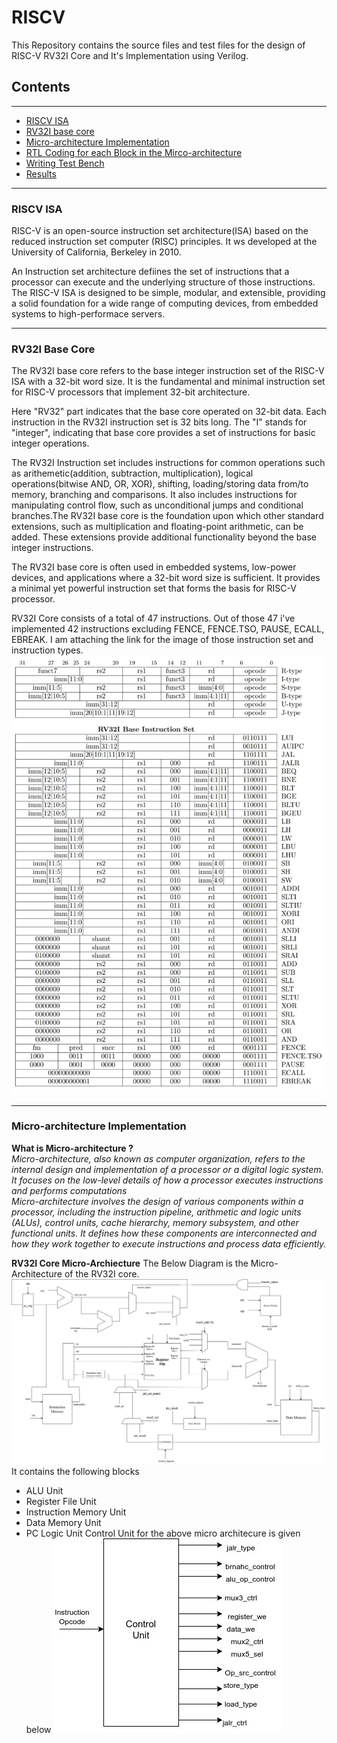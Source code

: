 # RISCV

This Repository contains the source files and test files for the design of RISC-V RV32I Core and It's Implementation using Verilog.

## Contents 
 ---
- [RISCV ISA](#riscv-isa)
- [RV32I base core](#rv32i-base-core)
- [Micro-architecture Implementation](#micro-architecture-implementation)
- [RTL Coding for each Block in the Mirco-architecture](#rtl-code)
- [Writing Test Bench](#test-bench) 
- [Results](#results)

---
### RISCV ISA
RISC-V is an open-source instruction set architecture(ISA) based on the reduced instruction set computer (RISC) principles. It ws developed at the University of California, Berkeley in 2010.

An Instruction set architecture defiines the set of instructions that a processor can execute and the underlying structure of those instructions. The RISC-V ISA is designed to be simple, modular, and extensible, providing a solid foundation for a wide range of computing devices, from embedded systems to high-performace servers.

---
### RV32I Base Core
The RV32I base core refers to the base integer instruction set of the RISC-V ISA with a 32-bit word size. It is the fundamental and minimal instruction set for RISC-V processors that implement 32-bit architecture.

Here "RV32" part indicates that the base core operated on 32-bit data. Each instruction in the RV32I instruction set is 32 bits long. The "I" stands for "integer", indicating that base core provides a set of instructions for basic integer operations.

The RV32I Instruction set includes instructions for common operations such as arithemetic(addition, subtraction, multiplication), logical operations(bitwise AND, OR, XOR), shifting, loading/storing data from/to memory, branching and comparisons. It also includes instructions for manipulating control flow, such as unconditional jumps and conditional branches.The RV32I base core is the foundation upon which other standard extensions, such as multiplication and floating-point arithmetic, can be added. These extensions provide additional functionality beyond the base integer instructions.

The RV32I base core is often used in embedded systems, low-power devices, and applications where a 32-bit word size is sufficient. It provides a minimal yet powerful instruction set that forms the basis for RISC-V processor.

RV32I Core consists of a total of 47 instructions. Out of those 47 i've implemented 42 instructions excluding  FENCE, FENCE.TSO, PAUSE, ECALL, EBREAK. 
I am attaching the link for the image of those instruction set and instruction types. ![Link](images/instruction_set.jpg)

---
### Micro-architecture Implementation
__What is Micro-architecture ?__ </br>
_Micro-architecture, also known as computer organization, refers to the internal design and implementation of a processor or a digital logic system. It focuses on the low-level details of how a processor executes instructions and performs computations_</br>
        _Micro-architecture involves the design of various components within a processor, including the instruction pipeline, arithmetic and logic units (ALUs), control units, cache hierarchy, memory subsystem, and other functional units. It defines how these components are interconnected and how they work together to execute instructions and process data efficiently._

__RV32I Core Micro-Archiecture__
The Below Diagram is the Micro-Architecture of the RV32I core.
![Micro-architecture](images/micro-architecture.png)
It contains the following blocks
- ALU Unit
- Register File Unit
- Instruction Memory Unit
- Data Memory Unit
- PC Logic Unit
Control Unit for the above micro architecure is given below
![Control-Unit](images/control_unit.png)


